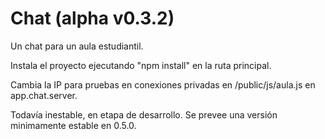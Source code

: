 Chat (alpha v0.3.2)
===================

Un chat para un aula estudiantil.

Instala el proyecto ejecutando "npm install" en la ruta principal.

Cambia la IP para pruebas en conexiones privadas en /public/js/aula.js en app.chat.server.

Todavía inestable, en etapa de desarrollo. Se prevee una versión minimamente estable en 0.5.0.
